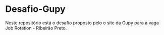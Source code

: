 # Desafio-Gupy
 Neste repositório está o desafio proposto pelo o site da Gupy para a vaga Job Rotation - Ribeirão Preto.
